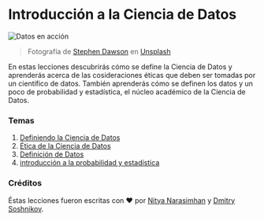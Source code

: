 # Introducción a la Ciencia de Datos

![Datos en acción](images/data.jpg)
> Fotografía de <a href="https://unsplash.com/@dawson2406?utm_source=unsplash&utm_medium=referral&utm_content=creditCopyText">Stephen Dawson</a> en <a href="https://unsplash.com/s/photos/data?utm_source=unsplash&utm_medium=referral&utm_content=creditCopyText">Unsplash</a>

En estas lecciones descubrirás cómo se define la Ciencia de Datos y aprenderás acerca de
las cosideraciones éticas que deben ser tomadas por un científico de datos. También aprenderás
cómo se definen los datos y un poco de probabilidad y estadística, el núcleo académico de la Ciencia de Datos.

### Temas

1. [Definiendo la Ciencia de Datos](01-defining-data-science/README.md)
2. [Ética de la Ciencia de Datos](02-ethics/README.md)
3. [Definición de Datos](03-defining-data/README.md)
4. [introducción a la probabilidad y estadística](04-stats-and-probability/README.md)

### Créditos

Éstas lecciones fueron escritas con ❤️ por [Nitya Narasimhan](https://twitter.com/nitya) y [Dmitry Soshnikov](https://twitter.com/shwars).
